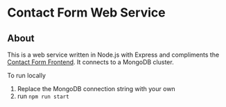 # Contact Form Web Service

## About

This is a web service written in Node.js with Express and compliments the [Contact Form Frontend](https://github.com/dcotter1208/contact-form). It connects to a MongoDB cluster.

To run locally

1. Replace the MongoDB connection string with your own
2. run `npm run start`
